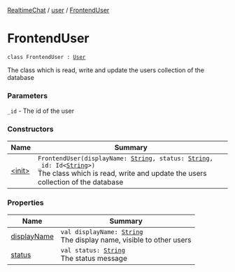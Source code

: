 [RealtimeChat](../../index.md) / [user](../index.md) / [FrontendUser](./index.md)

# FrontendUser

`class FrontendUser : `[`User`](../-user/index.md)

The class which is read, write and update the users collection of the database

### Parameters

`_id` - The id of the user

### Constructors

| Name | Summary |
|---|---|
| [&lt;init&gt;](-init-.md) | `FrontendUser(displayName: `[`String`](https://kotlinlang.org/api/latest/jvm/stdlib/kotlin/-string/index.html)`, status: `[`String`](https://kotlinlang.org/api/latest/jvm/stdlib/kotlin/-string/index.html)`, _id: Id<`[`String`](https://kotlinlang.org/api/latest/jvm/stdlib/kotlin/-string/index.html)`>)`<br>The class which is read, write and update the users collection of the database |

### Properties

| Name | Summary |
|---|---|
| [displayName](display-name.md) | `val displayName: `[`String`](https://kotlinlang.org/api/latest/jvm/stdlib/kotlin/-string/index.html)<br>The display name, visible to other users |
| [status](status.md) | `val status: `[`String`](https://kotlinlang.org/api/latest/jvm/stdlib/kotlin/-string/index.html)<br>The status message |
